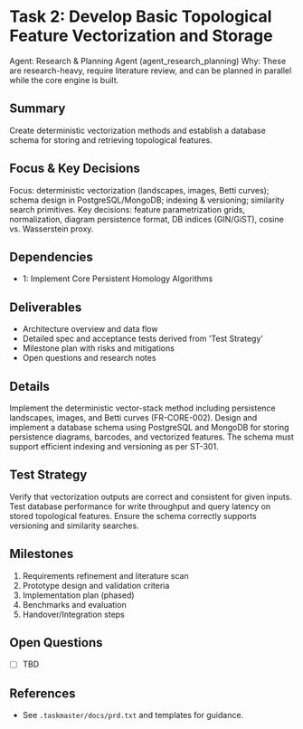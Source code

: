 # Task 2: Develop Basic Topological Feature Vectorization and Storage

Agent: Research & Planning Agent (agent_research_planning)
Why: These are research-heavy, require literature review, and can be planned in parallel while the core engine is built.

## Summary
Create deterministic vectorization methods and establish a database schema for storing and retrieving topological features.

## Focus & Key Decisions
Focus: deterministic vectorization (landscapes, images, Betti curves); schema design in PostgreSQL/MongoDB; indexing & versioning; similarity search primitives.
Key decisions: feature parametrization grids, normalization, diagram persistence format, DB indices (GIN/GiST), cosine vs. Wasserstein proxy.

## Dependencies
- 1: Implement Core Persistent Homology Algorithms

## Deliverables
- Architecture overview and data flow
- Detailed spec and acceptance tests derived from 'Test Strategy'
- Milestone plan with risks and mitigations
- Open questions and research notes

## Details
Implement the deterministic vector-stack method including persistence landscapes, images, and Betti curves (FR-CORE-002). Design and implement a database schema using PostgreSQL and MongoDB for storing persistence diagrams, barcodes, and vectorized features. The schema must support efficient indexing and versioning as per ST-301.

## Test Strategy
Verify that vectorization outputs are correct and consistent for given inputs. Test database performance for write throughput and query latency on stored topological features. Ensure the schema correctly supports versioning and similarity searches.

## Milestones
1. Requirements refinement and literature scan
2. Prototype design and validation criteria
3. Implementation plan (phased)
4. Benchmarks and evaluation
5. Handover/Integration steps

## Open Questions
- [ ] TBD

## References
- See `.taskmaster/docs/prd.txt` and templates for guidance.
